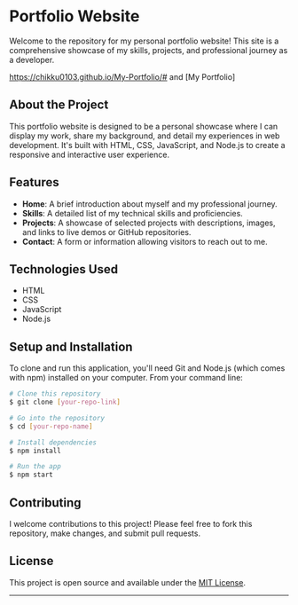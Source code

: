 
# Portfolio Website

Welcome to the repository for my personal portfolio website! This site is a comprehensive showcase of my skills, projects, and professional journey as a developer.


https://chikku0103.github.io/My-Portfolio/# and [My Portfolio]

## About the Project

This portfolio website is designed to be a personal showcase where I can display my work, share my background, and detail my experiences in web development. It's built with HTML, CSS, JavaScript, and Node.js to create a responsive and interactive user experience.

## Features

- **Home**: A brief introduction about myself and my professional journey.
- **Skills**: A detailed list of my technical skills and proficiencies.
- **Projects**: A showcase of selected projects with descriptions, images, and links to live demos or GitHub repositories.
- **Contact**: A form or information allowing visitors to reach out to me.

## Technologies Used

- HTML
- CSS
- JavaScript
- Node.js

## Setup and Installation

To clone and run this application, you'll need Git and Node.js (which comes with npm) installed on your computer. From your command line:

```bash
# Clone this repository
$ git clone [your-repo-link]

# Go into the repository
$ cd [your-repo-name]

# Install dependencies
$ npm install

# Run the app
$ npm start
```

## Contributing

I welcome contributions to this project! Please feel free to fork this repository, make changes, and submit pull requests.

## License

This project is open source and available under the [MIT License](LICENSE.md).

---

